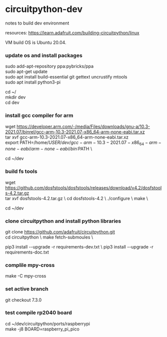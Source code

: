 # circuitpython-dev
notes to build dev environment

resources: https://learn.adafruit.com/building-circuitpython/linux

VM build OS is Ubuntu 20.04.

### update os and install packages

sudo add-apt-repository ppa:pybricks/ppa\
sudo apt-get update\
sudo apt install build-essential git gettext uncrustify mtools\
sudo apt install python3-pi


cd ~/\
mkdir dev\
cd dev

### install gcc compiler for arm

wget https://developer.arm.com/-/media/Files/downloads/gnu-a/10.3-2021.07/binrel/gcc-arm-10.3-2021.07-x86_64-arm-none-eabi.tar.xz \
tar xvf gcc-arm-10.3-2021.07-x86_64-arm-none-eabi.tar.xz \
export PATH=/home/$USER/dev/gcc-arm-10.3-2021.07-x86_64-arm-none-eabi/arm-none-eabi/bin:$PATH \

cd ~/dev

### build fs tools

wget https://github.com/dosfstools/dosfstools/releases/download/v4.2/dosfstools-4.2.tar.gz \
tar xvf dosfstools-4.2.tar.gz \ 
cd dosfstools-4.2 \ 
./configure \ 
make \

cd ~/dev

### clone circuitpython and install python libraries

git clone https://github.com/adafruit/circuitpython.git \
cd circuitpython \ 
make fetch-submoules \

pip3 install --upgrade -r requirements-dev.txt \ 
pip3 install --upgrade -r requirements-doc.txt 

### complile mpy-cross

make -C mpy-cross


### set active branch

git checkout 7.3.0

### test compile rp2040 board

cd ~/dev/circuitpython/ports/raspberrypi \
make -j8 BOARD=raspberry_pi_pico






